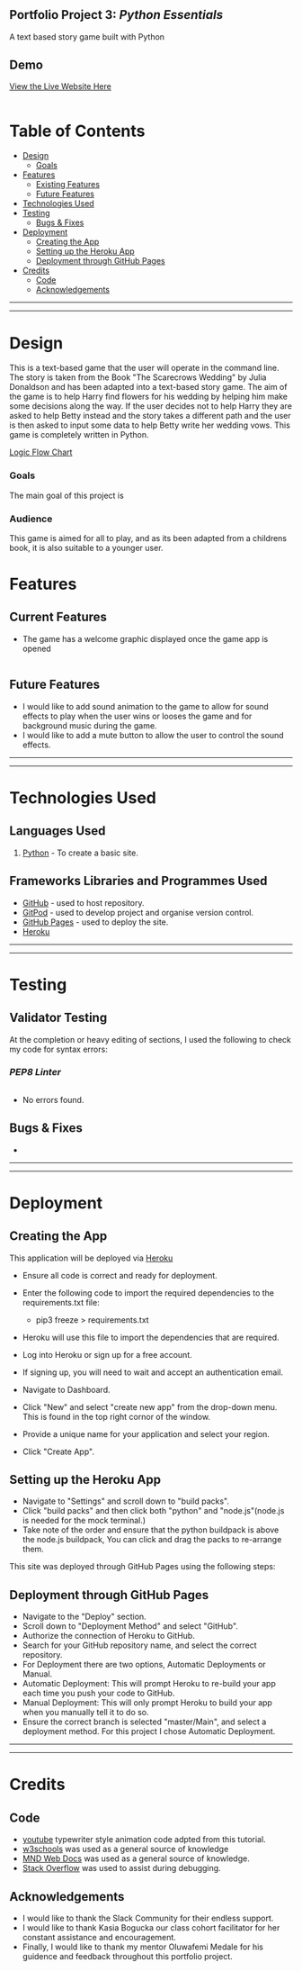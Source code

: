 # 


## Portfolio Project 3: _Python Essentials_
A text based story game built with Python


## Demo

[View the Live Website Here](https://the-scarecrows-wedding.herokuapp.com/)
<p align ="center"> 
<img src="">
</p>


# Table of Contents
+ [Design](#design)
  + [Goals](#goals)
+ [Features](#features)
  + [Existing Features](#existing-features)
  + [Future Features](#future-features)
+ [Technologies Used](#technologies-used)
+ [Testing](#testing)
  + [Bugs & Fixes](#bugs-&-fixes)
+ [Deployment](#deployment)
  + [Creating the App](#creating-the-app)
  + [Setting up the Heroku App](#setting-up-the-heroku-app)
  + [Deployment through GitHub Pages](#deployment-through-gitHub-pages)
+ [Credits](#credits)
  + [Code](#code)
  + [Acknowledgements](#acknowledgements)
  
***
***
# Design
This is a text-based game that the user will operate in the command line. The story is taken from the Book "The Scarecrows Wedding" by Julia Donaldson and has been adapted into a text-based story game. The aim of the game is to help Harry find flowers for his wedding by helping him make some decisions along the way. If the user decides not to help Harry they are asked to help Betty instead and the story takes a different path and the user is then asked to input some data to help Betty write her wedding vows. This game is completely written in Python.


  [Logic Flow Chart](https://github.com/)
### Goals
  The main goal of this project is
### Audience
  This game is aimed for all to play, and as its been adapted from a childrens book, it is also suitable to a younger user.

# Features

## Current Features
+ The game has a welcome graphic displayed once the game app is opened

<p align="center">  
 <img src=""> 
 </p>




## Future Features
+ I would like to add sound animation to the game to allow for sound effects to play when the user wins or looses the game and for background music during the game. 
+ I would like to add a mute button to allow the user to control the sound effects.

***
***

# Technologies Used

## Languages Used
1. [Python](https://en.wikipedia.org/wiki/Python_(programming_language)) - To create a basic site.

## Frameworks Libraries and Programmes Used
* [GitHub](https://github.com/) - used to host repository.
* [GitPod](https://gitpod.io/workspaces) - used to develop project and organise version control.
* [GitHub Pages](https://github.com/moirahartigan/Ms1-Schools-Out-Childcare/settings/pages) - used to deploy the site.
* [Heroku](https://www.heroku.com/home)
***
***
# Testing
## Validator Testing
At the completion or heavy editing of sections, I used the following to check my code for syntax errors:


### <em>PEP8 Linter</em>

  <p align="center">  
 <img src=""> 
 </p>
  
 
 
    
* No errors found.
 

## Bugs & Fixes
* 

***
***
# Deployment
## Creating the App
This application will be deployed via [Heroku]()

* Ensure all code is correct and ready for deployment.
* Enter the following code to import the required dependencies to the requirements.txt file:
    * pip3 freeze > requirements.txt

* Heroku will use this file to import the dependencies that are required.
* Log into Heroku or sign up for a free account.
* If signing up, you will need to wait and accept an authentication email.
* Navigate to Dashboard.
* Click "New" and select "create new app" from the drop-down menu. This is found in the top right cornor of the window.
* Provide a unique name for your application and select your region.
* Click "Create App".

## Setting up the Heroku App 
* Navigate to "Settings" and scroll down to "build packs".
* Click "build packs" and then click both "python" and "node.js"(node.js is needed for the mock terminal.)
* Take note of the order and ensure that the python buildpack is above the node.js buildpack, You can click and drag the packs to re-arrange them.

This site was deployed through GitHub Pages using the following steps:
## Deployment through GitHub Pages
* Navigate to the "Deploy" section.
* Scroll down to "Deployment Method" and select "GitHub".
* Authorize the connection of Heroku to GitHub.
* Search for your GitHub repository name, and select the correct repository.
* For Deployment there are two options, Automatic Deployments or Manual.
* Automatic Deployment: This will prompt Heroku to re-build your app each time you push your code to GitHub.
* Manual Deployment: This will only prompt Heroku to build your app when you manually tell it to do so.
* Ensure the correct branch is selected "master/Main", and select a deployment method. For this project I chose Automatic Deployment.

***
***
# Credits
## Code
* [youtube](https://www.youtube.com/watch?v=2h8e0tXHfk0) typewriter style animation code adpted from this tutorial.
* [w3schools](https://www.w3schools.com/) was used as a general source of knowledge 
* [MND Web Docs](https://developer.mozilla.org) was used as a general source of knowledge.
* [Stack Overflow](https://stackoverflow.com/) was used to assist during debugging.

  
## Acknowledgements
* I would like to thank the Slack Community for their endless support.
* I would like to thank Kasia Bogucka our class cohort facilitator for her constant assistance and encouragement.
* Finally, I would like to thank my mentor Oluwafemi Medale for his guidence and feedback throughout this portfolio project.
 
